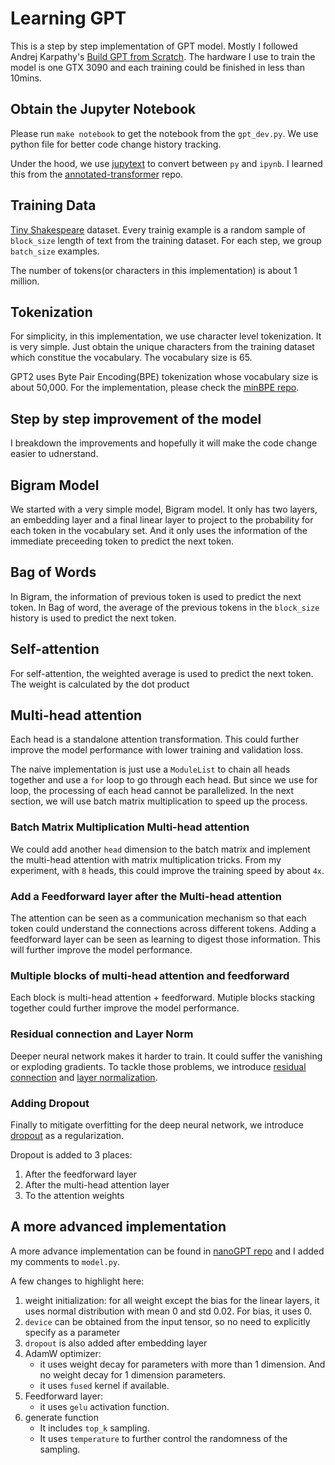 # Learning GPT
This is a step by step implementation of GPT model. Mostly I followed Andrej Karpathy's [Build GPT from Scratch](https://www.youtube.com/watch?v=kCc8FmEb1nY). The hardware I use to train the model is one GTX 3090 and each training could be finished in less than 10mins.

## Obtain the Jupyter Notebook
Please run `make notebook` to get the notebook from the `gpt_dev.py`. We use python file for better code change history tracking. 

Under the hood, we use [jupytext](https://github.com/mwouts/jupytext) to convert between `py` and `ipynb`. I learned this from the [annotated-transformer](https://github.com/harvardnlp/annotated-transformer) repo.

## Training Data
[Tiny Shakespeare](https://raw.githubusercontent.com/karpathy/char-rnn/master/data/tinyshakespeare/input.txt) dataset. Every trainig example is a random sample of `block_size` length of text from the training dataset. For each step, we group `batch_size` examples.

The number of tokens(or characters in this implementation) is about 1 million.

## Tokenization
For simplicity, in this implementation, we use character level tokenization. It is very simple. Just obtain the unique characters from the training dataset which constitue the vocabulary. The vocabulary size is 65.

GPT2 uses Byte Pair Encoding(BPE) tokenization whose vocabulary size is about 50,000. For the implementation, please check the [minBPE repo](https://github.com/liyuan24/minbpe).

## Step by step improvement of the model

I breakdown the improvements and hopefully it will make the code change easier to udnerstand. 

## Bigram Model
We started with a very simple model, Bigram model. It only has two layers, an embedding layer and a final linear layer to project to the probability for each token in the vocabulary set. And it only uses the information of the immediate preceeding token to predict the next token.

## Bag of Words
In Bigram, the information of previous token is used to predict the next token. In Bag of word, the average of the previous tokens in the `block_size` history is used to predict the next token.

## Self-attention
For self-attention, the weighted average is used to predict the next token. The weight is calculated by the dot product

## Multi-head attention
Each head is a standalone attention transformation. This could further improve the model performance with lower training and validation loss.

The naive implementation is just use a `ModuleList` to chain all heads together and use a `for` loop to go through each head. But since we use for loop, the processing of each head cannot be parallelized. In the next section, we will use batch matrix multiplication to speed up the process. 

### Batch Matrix Multiplication Multi-head attention
We could add another `head` dimension to the batch matrix and implement the multi-head attention with matrix multiplication tricks. From my experiment, with `8` heads, this could improve the training speed by about `4x`.

### Add a Feedforward layer after the Multi-head attention

The attention can be seen as a communication mechanism so that each token could understand the connections across different tokens. Adding a feedforward layer can be seen as learning to digest those information. This will further improve the model performance.

### Multiple blocks of multi-head attention and feedforward

Each block is multi-head attention + feedforward. Mutiple blocks stacking together could further improve the model performance.

### Residual connection and Layer Norm
Deeper neural network makes it harder to train. It could suffer the vanishing or exploding gradients. To tackle those problems, we introduce [residual connection](https://arxiv.org/abs/1512.03385) and [layer normalization](https://arxiv.org/abs/1607.06450).

### Adding Dropout
Finally to mitigate overfitting for the deep neural network, we introduce [dropout](https://arxiv.org/abs/1207.0580) as a regularization.

Dropout is added to 3 places:
1. After the feedforward layer
2. After the multi-head attention layer
3. To the attention weights

## A more advanced implementation

A more advance implementation can be found in [nanoGPT repo](https://github.com/liyuan24/nanoGPT/blob/master/model.py) and I added my comments to `model.py`.

A few changes to highlight here:
1. weight initialization: for all weight except the bias for the linear layers, it uses normal distribution with mean 0 and std 0.02. For bias, it uses 0.
2. `device` can be obtained from the input tensor, so no need to explicitly specify as a parameter
3. `dropout` is also added after embedding layer
4. AdamW optimizer: 
    - it uses weight decay for parameters with more than 1 dimension. And no weight decay for 1 dimension parameters.
    - it uses `fused` kernel if available.
5. Feedforward layer:
    - it uses `gelu` activation function.
6. generate function
    - It includes `top_k` sampling.
    - It uses `temperature` to further control the randomness of the sampling.
